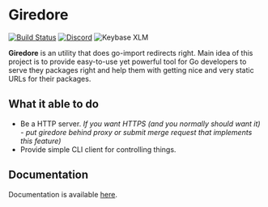 # Giredore

[![Build Status](https://ci.dev.pztrn.name/api/badges/pztrn/giredore/status.svg)](https://ci.dev.pztrn.name/pztrn/giredore) [![Discord](https://img.shields.io/discord/632359730089689128)](https://discord.gg/qHN6KsD) ![Keybase XLM](https://img.shields.io/keybase/xlm/pztrn)

**Giredore** is an utility that does go-import redirects right. Main idea of this project is to provide easy-to-use yet powerful tool for Go developers to serve they packages right and help them with getting nice and very static URLs for their packages.

## What it able to do

* Be a HTTP server. *If you want HTTPS (and you normally should want it) - put giredore behind proxy or submit merge request that implements this feature)*
* Provide simple CLI client for controlling things.

## Documentation

Documentation is available [here](https://docs.dev.pztrn.name/s/bmdesotu0rrje1og7s5g/giredore).
